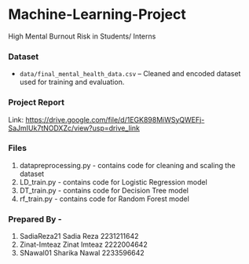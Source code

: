 # Machine-Learning-Project
High Mental Burnout Risk in Students/ Interns
### Dataset
- `data/final_mental_health_data.csv` – Cleaned and encoded dataset used for training and evaluation.
### Project Report
Link: https://drive.google.com/file/d/1EGK898MiWSyQWEFj-SaJmIUk7tNODXZc/view?usp=drive_link
### Files
1. datapreprocessing.py - contains code for cleaning and scaling the dataset
2. LD_train.py - contains code for Logistic Regression model
3. DT_train.py - contains code for Decision Tree model
4. rf_train.py - contains code for Random Forest model
### Prepared By -
1. SadiaReza21
   Sadia Reza  2231211642
2. Zinat-Imteaz
   Zinat Imteaz  2222004642
3. SNawal01
   Sharika Nawal  2233596642
